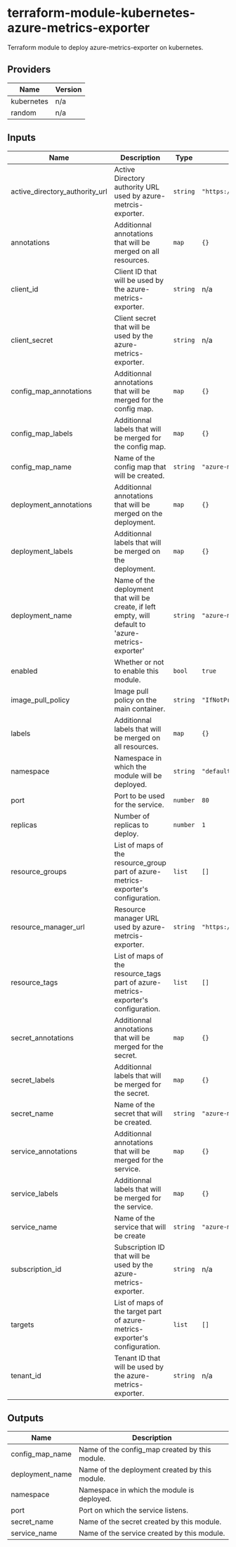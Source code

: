 # terraform-module-kubernetes-azure-metrics-exporter

Terraform module to deploy azure-metrics-exporter on kubernetes.

<!-- BEGINNING OF PRE-COMMIT-TERRAFORM DOCS HOOK -->
## Providers

| Name | Version |
|------|---------|
| kubernetes | n/a |
| random | n/a |

## Inputs

| Name | Description | Type | Default | Required |
|------|-------------|------|---------|:-----:|
| active\_directory\_authority\_url | Active Directory authority URL used by azure-metrcis-exporter. | `string` | `"https://login.microsoftonline.com/"` | no |
| annotations | Additionnal annotations that will be merged on all resources. | `map` | `{}` | no |
| client\_id | Client ID that will be used by the azure-metrics-exporter. | `string` | n/a | yes |
| client\_secret | Client secret that will be used by the azure-metrics-exporter. | `string` | n/a | yes |
| config\_map\_annotations | Additionnal annotations that will be merged for the config map. | `map` | `{}` | no |
| config\_map\_labels | Additionnal labels that will be merged for the config map. | `map` | `{}` | no |
| config\_map\_name | Name of the config map that will be created. | `string` | `"azure-metrics-exporter"` | no |
| deployment\_annotations | Additionnal annotations that will be merged on the deployment. | `map` | `{}` | no |
| deployment\_labels | Additionnal labels that will be merged on the deployment. | `map` | `{}` | no |
| deployment\_name | Name of the deployment that will be create, if left empty, will default to 'azure-metrics-exporter' | `string` | `"azure-metrics-exporter"` | no |
| enabled | Whether or not to enable this module. | `bool` | `true` | no |
| image\_pull\_policy | Image pull policy on the main container. | `string` | `"IfNotPresent"` | no |
| labels | Additionnal labels that will be merged on all resources. | `map` | `{}` | no |
| namespace | Namespace in which the module will be deployed. | `string` | `"default"` | no |
| port | Port to be used for the service. | `number` | `80` | no |
| replicas | Number of replicas to deploy. | `number` | `1` | no |
| resource\_groups | List of maps of the resource\_group part of azure-metrics-exporter's configuration. | `list` | `[]` | no |
| resource\_manager\_url | Resource manager URL used by azure-metrcis-exporter. | `string` | `"https://management.azure.com/"` | no |
| resource\_tags | List of maps of the resource\_tags part of azure-metrics-exporter's configuration. | `list` | `[]` | no |
| secret\_annotations | Additionnal annotations that will be merged for the secret. | `map` | `{}` | no |
| secret\_labels | Additionnal labels that will be merged for the secret. | `map` | `{}` | no |
| secret\_name | Name of the secret that will be created. | `string` | `"azure-metrics-exporter"` | no |
| service\_annotations | Additionnal annotations that will be merged for the service. | `map` | `{}` | no |
| service\_labels | Additionnal labels that will be merged for the service. | `map` | `{}` | no |
| service\_name | Name of the service that will be create | `string` | `"azure-metrics-exporter"` | no |
| subscription\_id | Subscription ID that will be used by the azure-metrics-exporter. | `string` | n/a | yes |
| targets | List of maps of the target part of azure-metrics-exporter's configuration. | `list` | `[]` | no |
| tenant\_id | Tenant ID that will be used by the azure-metrics-exporter. | `string` | n/a | yes |

## Outputs

| Name | Description |
|------|-------------|
| config\_map\_name | Name of the config\_map created by this module. |
| deployment\_name | Name of the deployment created by this module. |
| namespace | Namespace in which the module is deployed. |
| port | Port on which the service listens. |
| secret\_name | Name of the secret created by this module. |
| service\_name | Name of the service created by this module. |

<!-- END OF PRE-COMMIT-TERRAFORM DOCS HOOK -->
